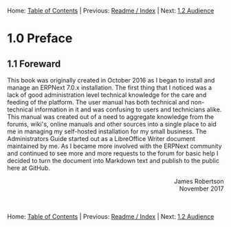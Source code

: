 Home: [Table of Contents](../README.md "Table of Contents") | Previous: [Readme / Index](../README "Readme / Index") | Next: [1.2 Audience](audience "Audience") 

# 1.0 Preface

## 1.1 Foreward

This book was originally created in October 2016 as I began to install and manage an ERPNext 7.0.x installation. The first thing that I noticed was a lack of good administration level technical knowledge for the care and feeding of the platform. The user manual has both technical and non-technical information in it and was confusing to users and technicians alike. This manual was created out of a need to aggregate knowledge from the forums, wiki's, online manuals and other sources into a single place to aid me in managing my self-hosted installation for my small business. The Administrators Guide started out as a LibreOffice Writer document maintained by me. As I became more involved with the ERPNext community and continued to see more and more requests to the forum for basic help I decided to turn the document into Markdown text and publish to the public here at GitHub.

<div style="text-align: right">James Robertson<br />November 2017</div><br /><br />
  
Home: [Table of Contents](../README.md "Table of Contents") | Previous: [Readme / Index](../README "Readme / Index") | Next: [1.2 Audience](audience "Audience")
